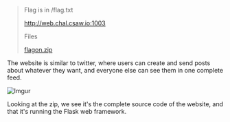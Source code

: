 > Flag is in /flag.txt
> 
> http://web.chal.csaw.io:1003
> 
> Files
> 
> [flagon.zip](https://ctf.csaw.io/files/5d0977e48372db7e81cbf84752a4c511/flagon.zip)

The website is similar to twitter, where users can create and send posts about whatever they want, and everyone else can see them in one complete feed. 

![Imgur](https://i.imgur.com/KoROMvT.png)

Looking at the zip, we see it's the complete source code of the website, and that it's running the Flask web framework.


